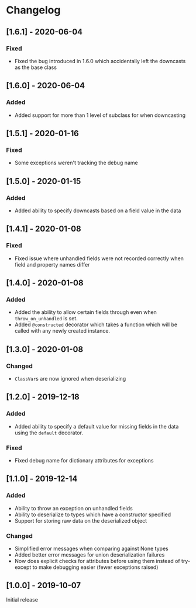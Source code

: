 # Changelog

## [1.6.1] - 2020-06-04

### Fixed
- Fixed the bug introduced in 1.6.0 which accidentally left the downcasts as the base class

## [1.6.0] - 2020-06-04

### Added
- Added support for more than 1 level of subclass for when downcasting

## [1.5.1] - 2020-01-16

### Fixed
- Some exceptions weren't tracking the debug name

## [1.5.0] - 2020-01-15

### Added
- Added ability to specify downcasts based on a field value in the data

## [1.4.1] - 2020-01-08

### Fixed
- Fixed issue where unhandled fields were not recorded correctly when field and property names differ

## [1.4.0] - 2020-01-08

### Added
- Added the ability to allow certain fields through even when `throw_on_unhandled` is set.
- Added `@constructed` decorator which takes a function which will be called with any newly created instance.

## [1.3.0] - 2020-01-08

### Changed
- `ClassVar`s are now ignored when deserializing

## [1.2.0] - 2019-12-18

### Added
- Added ability to specify a default value for missing fields in the data using the `default` decorator.

### Fixed
- Fixed debug name for dictionary attributes for exceptions

## [1.1.0] - 2019-12-14

### Added
- Ability to throw an exception on unhandled fields
- Ability to deserialize to types which have a constructor specified
- Support for storing raw data on the deserialized object

### Changed
- Simplified error messages when comparing against None types
- Added better error messages for union deserialization failures
- Now does explicit checks for attributes before using them instead of try-except to make debugging easier (fewer exceptions raised)


## [1.0.0] - 2019-10-07

Initial release
